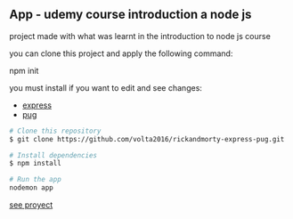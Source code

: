 ## App - udemy course introduction a node js

project made with what was learnt in the introduction to node js course

you can clone this project and apply the following command:

npm init

you must install if you want to edit and see changes:

- [express](https://www.npmjs.com/package/express)
- [pug](https://pugjs.org/language/attributes.html)

```bash
# Clone this repository
$ git clone https://github.com/volta2016/rickandmorty-express-pug.git

# Install dependencies
$ npm install

# Run the app
nodemon app
```

[see proyect](https://rickandmorty-express-pug.herokuapp.com//)
